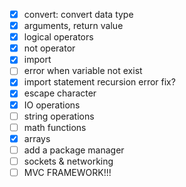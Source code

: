 * [X] convert: convert data type
* [X] arguments, return value
* [X] logical operators
* [X] not operator
* [X] import
* [ ] error when variable not exist
* [X] import statement recursion error fix?
* [X] escape character
* [X] IO operations
* [ ] string operations
* [ ] math functions
* [X] arrays
* [ ] add a package manager
* [ ] sockets & networking
* [ ] MVC FRAMEWORK!!!